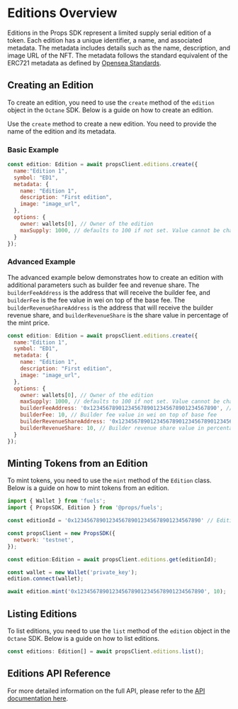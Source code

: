 # Editions Overview

Editions in the Props SDK represent a limited supply serial edition of a token. Each edition has a unique identifier, a name, and associated metadata. The metadata includes details such as the name, description, and image URL of the NFT. The metadata follows the standard equivalent of the ERC721 metadata as defined by [Opensea Standards](https://docs.opensea.io/docs/metadata-standards).

## Creating an Edition

To create an edition, you need to use the `create` method of the `edition` object in the `Octane` SDK. Below is a guide on how to create an edition.

Use the `create` method to create a new edition. You need to provide the name of the edition and its metadata.

### Basic Example

```javascript
const edition: Edition = await propsClient.editions.create({
  name:"Edition 1",
  symbol: "ED1",
  metadata: {
    name: "Edition 1",
    description: "First edition",
    image: "image_url",
  },
  options: {
    owner: wallets[0], // Owner of the edition
    maxSupply: 1000, // defaults to 100 if not set. Value cannot be changed later.,
  }
});
```

### Advanced Example

The advanced example below demonstrates how to create an edition with additional parameters such as builder fee and revenue share.
The `builderFeeAddress` is the address that will receive the builder fee, and `builderFee` is the fee value in wei on top of the base fee.
The `builderRevenueShareAddress` is the address that will receive the builder revenue share, and `builderRevenueShare` is the share value in percentage of the mint price.

```javascript
const edition: Edition = await propsClient.editions.create({
  name:"Edition 1",
  symbol: "ED1",
  metadata: {
    name: "Edition 1",
    description: "First edition",
    image: "image_url",
  },
  options: {
    owner: wallets[0], // Owner of the edition
    maxSupply: 1000, // defaults to 100 if not set. Value cannot be changed later.,
    builderFeeAddress: '0x1234567890123456789012345678901234567890', // Address to receive the builder fee
    builderFee: 10, // Builder fee value in wei on top of base fee
    builderRevenueShareAddress: '0x1234567890123456789012345678901234567890', // Address to receive the builder revenue share
    builderRevenueShare: 10, // Builder revenue share value in percentage of mint price
  }
});
```

## Minting Tokens from an Edition

To mint tokens, you need to use the `mint` method of the `Edition` class. Below is a guide on how to mint tokens from an edition.

```javascript
import { Wallet } from 'fuels';
import { PropsSDK, Edition } from '@props/fuels';

const editionId = '0x1234567890123456789012345678901234567890' // Edition ID aka Contract ID

const propsClient = new PropsSDK({
  network: 'testnet',
});

const edition:Edition = await propsClient.editions.get(editionId);

const wallet = new Wallet('private_key');
edition.connect(wallet);

await edition.mint('0x1234567890123456789012345678901234567890', 10);
```

## Listing Editions 

To list editions, you need to use the `list` method of the `edition` object in the `Octane` SDK. Below is a guide on how to list editions.

```javascript
const editions: Edition[] = await propsClient.editions.list();
```

## Editions API Reference

For more detailed information on the full API, please refer to the [API documentation here](/api/README.html).

